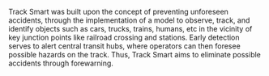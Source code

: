 Track Smart was built upon the concept of preventing unforeseen accidents, through the implementation of a model to observe, track, and identify objects such as cars, trucks, trains, humans, etc in the vicinity of key junction points like railroad crossing and stations. 
Early detection serves to alert central transit hubs, where operators can then foresee possible hazards on the track. 
Thus, Track Smart aims to eliminate possible accidents through forewarning.  
